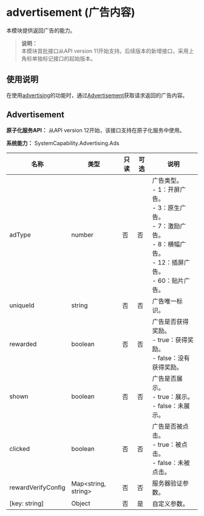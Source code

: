 # advertisement (广告内容)

<!--Kit: Ads Kit-->
<!--Subsystem: Advertising-->
<!--Owner: @SukiEvas-->
<!--SE: @zhansf1988-->
<!--TSE: @hongmei_may-->

本模块提供返回广告的能力。

> **说明：**<br/>
> 本模块首批接口从API version 11开始支持。后续版本的新增接口，采用上角标单独标记接口的起始版本。

## 使用说明

在使用[advertising](js-apis-advertising.md)的功能时，通过[Advertisement](js-apis-advertising.md#advertisement)获取请求返回的广告内容。

## Advertisement

**原子化服务API：** 从API version 12开始，该接口支持在原子化服务中使用。

**系统能力：** SystemCapability.Advertising.Ads

| 名称               | 类型                      | 只读 | 可选 | 说明                                                                                                                    |
|--------------------|---------------------------|-----|-----|-----------------------------------------------------------------------------------------------------------------------|
| adType             | number                    | 否   | 否   | 广告类型。<br/>- 1：开屏广告。<br/>- 3：原生广告。<br/>- 7：激励广告。<br/>- 8：横幅广告。<br/>- 12：插屏广告。<br/>- 60：贴片广告。 |
| uniqueId           | string                    | 否   | 否   | 广告唯一标识。                                                                                                           |
| rewarded           | boolean                   | 否   | 否   | 广告是否获得奖励。<br/>- true：获得奖励。<br/>- false：没有获得奖励。                                                        |
| shown              | boolean                   | 否   | 否   | 广告是否展示。<br/>- true：展示。<br/>- false：未展示。                                                                      |
| clicked            | boolean                   | 否   | 否   | 广告是否被点击。<br/>- true：被点击。<br/>- false：未被点击。                                                                |
| rewardVerifyConfig | Map&lt;string, string&gt; | 否   | 否   | 服务器验证参数。                                                                                                         |
| [key: string]      | Object                    | 否   | 是   | 自定义参数。                                                                                                             |